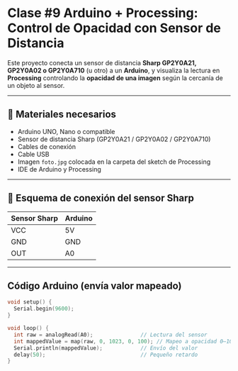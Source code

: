 # Clase #9 Arduino + Processing: Control de Opacidad con Sensor de Distancia

Este proyecto conecta un sensor de distancia **Sharp GP2Y0A21, GP2Y0A02 o GP2Y0A710** (u otro) a un **Arduino**, y visualiza la lectura en **Processing** controlando la **opacidad de una imagen** según la cercanía de un objeto al sensor.

---

## 🧰 Materiales necesarios

- Arduino UNO, Nano o compatible
- Sensor de distancia Sharp (GP2Y0A21 / GP2Y0A02 / GP2Y0A710)
- Cables de conexión
- Cable USB
- Imagen `foto.jpg` colocada en la carpeta del sketch de Processing
- IDE de Arduino y Processing

---

## 🔌 Esquema de conexión del sensor Sharp

| Sensor Sharp | Arduino |
|--------------|---------|
| VCC          | 5V      |
| GND          | GND     |
| OUT          | A0      |

---

## Código Arduino (envía valor mapeado)

```cpp
void setup() {
  Serial.begin(9600);
}

void loop() {
  int raw = analogRead(A0);               // Lectura del sensor
  int mappedValue = map(raw, 0, 1023, 0, 100); // Mapeo a opacidad 0–100
  Serial.println(mappedValue);            // Envío del valor
  delay(50);                              // Pequeño retardo
}
